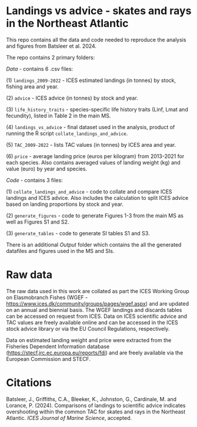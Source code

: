 # Landings vs advice - skates and rays in the Northeast Atlantic
This repo contains all the data and code needed to reproduce the analysis and figures from Batsleer et al. 2024. 

The repo contains 2 primary folders:

*Data* - contains 6 .csv files:

(1) `landings_2009-2022` - ICES estimated landings (in tonnes) by stock, fishing area and year. 

(2) `advice` - ICES advice (in tonnes) by stock and year.  

(3) `life_history_traits` - species-specific life history traits (Linf, Lmat and fecundity), listed in Table 2 in the main MS. 

(4) `landings_vs_advice` - final dataset used in the analysis, product of running the R script `collate_landings_and_advice`. 

(5) `TAC_2009-2022` - lists TAC values (in tonnes) by ICES area and year. 

(6) `price` - average landing price (euros per kilogram) from 2013-2021 for each species. Also contains averaged values of landing weight (kg) and value (euro) by year and species. 

*Code* - contains 3 files:

(1) `collate_landings_and_advice` - code to collate and compare ICES landings and ICES advice. Also includes the calculation to split ICES advice based on landing proportions by stock and year.  

(2) `generate_figures` - code to generate Figures 1-3 from the main MS as well as Figures S1 and S2. 

(3) `generate_tables` - code to generate SI tables S1 and S3. 

There is an additional *Output* folder which contains the all the generated datafiles and figures used in the MS and SIs. 

# Raw data
The raw data used in this work are collated as part the ICES Working Group on Elasmobranch Fishes (WGEF - https://www.ices.dk/community/groups/pages/wgef.aspx) and are updated on an annual and biennial basis. The WGEF landings and discards tables can be accessed on request from ICES. Data on ICES scientific advice and TAC values are freely available online and can be accessed in the ICES stock advice library or via the EU Council Regulations, respectively. 

Data on estimated landing weight and price were extracted from the Fisheries Dependent Information database (https://stecf.jrc.ec.europa.eu/reports/fdi) and are freely available via the European Commission and STECF. 

# Citations
Batsleer, J., Griffiths, C.A., Bleeker, K., Johnston, G., Cardinale, M. and Lorance, P. (2024). Comparisons of landings to scientific advice indicates overshooting within the common TAC for skates and rays in the Northeast Atlantic. *ICES Journal of Marine Science*, accepted. 


